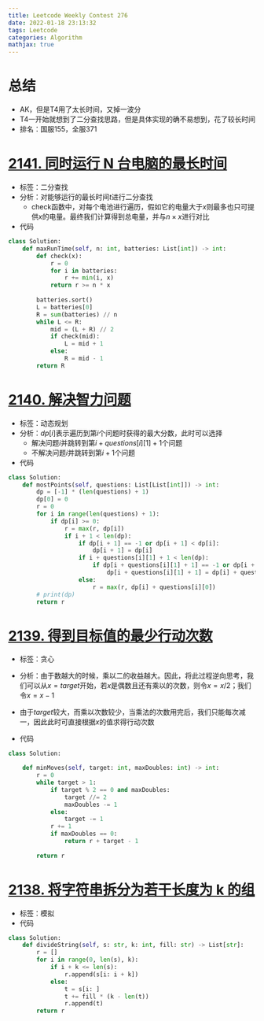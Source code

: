 ```yaml
---
title: Leetcode Weekly Contest 276
date: 2022-01-18 23:13:32
tags: Leetcode
categories: Algorithm
mathjax: true
---
```


# 总结

- AK，但是T4用了太长时间，又掉一波分
- T4一开始就想到了二分查找思路，但是具体实现的确不易想到，花了较长时间
- 排名：国服155，全服371



# [2141. 同时运行 N 台电脑的最长时间](https://leetcode-cn.com/problems/maximum-running-time-of-n-computers/)

- 标签：二分查找
- 分析：对能够运行的最长时间$t$进行二分查找
  - check函数中，对每个电池进行遍历，假如它的电量大于$x$则最多也只可提供$x$的电量。最终我们计算得到总电量，并与$n \times x$进行对比
- 代码

```python
class Solution:
    def maxRunTime(self, n: int, batteries: List[int]) -> int:
        def check(x):
            r = 0
            for i in batteries:
                r += min(i, x)
            return r >= n * x
        
        batteries.sort()
        L = batteries[0]
        R = sum(batteries) // n
        while L <= R:
            mid = (L + R) // 2
            if check(mid):
                L = mid + 1
            else:
                R = mid - 1
        return R
```

<!--more-->

# [2140. 解决智力问题](https://leetcode-cn.com/problems/solving-questions-with-brainpower/)

- 标签：动态规划
- 分析：$dp[i]$表示遍历到第$i$个问题时获得的最大分数，此时可以选择
  - 解决问题$i$并跳转到第$i+questions[i][1]+1$个问题
  - 不解决问题$i$并跳转到第$i+1$个问题
- 代码

```python
class Solution:
    def mostPoints(self, questions: List[List[int]]) -> int:
        dp = [-1] * (len(questions) + 1)
        dp[0] = 0
        r = 0
        for i in range(len(questions) + 1):
            if dp[i] >= 0:
                r = max(r, dp[i])
                if i + 1 < len(dp):
                    if dp[i + 1] == -1 or dp[i + 1] < dp[i]:
                        dp[i + 1] = dp[i]
                    if i + questions[i][1] + 1 < len(dp):
                        if dp[i + questions[i][1] + 1] == -1 or dp[i + questions[i][1] + 1] < dp[i] + questions[i][0]:
                            dp[i + questions[i][1] + 1] = dp[i] + questions[i][0]
                    else:
                        r = max(r, dp[i] + questions[i][0])
        # print(dp)
        return r
```



# [2139. 得到目标值的最少行动次数](https://leetcode-cn.com/problems/minimum-moves-to-reach-target-score/)

- 标签：贪心

- 分析：由于数越大的时候，乘以二的收益越大。因此，将此过程逆向思考，我们可以从$x=target$开始，若$x$是偶数且还有乘以的次数，则令$x = x/2$；我们令$x=x-1$
- 由于$target$较大，而乘以次数较少，当乘法的次数用完后，我们只能每次减一，因此此时可直接根据$x$的值求得行动次数
- 代码

```python
class Solution:

    def minMoves(self, target: int, maxDoubles: int) -> int:
        r = 0
        while target > 1:
            if target % 2 == 0 and maxDoubles:
                target //= 2
                maxDoubles -= 1
            else:
                target -= 1
            r += 1
            if maxDoubles == 0:
                return r + target - 1
            
        return r 
```



# [2138. 将字符串拆分为若干长度为 k 的组](https://leetcode-cn.com/problems/divide-a-string-into-groups-of-size-k/)

- 标签：模拟
- 代码

```python
class Solution:
    def divideString(self, s: str, k: int, fill: str) -> List[str]:
        r = []
        for i in range(0, len(s), k):
            if i + k <= len(s):
                r.append(s[i: i + k])
            else:
                t = s[i: ]
                t += fill * (k - len(t))
                r.append(t)
        return r
```

